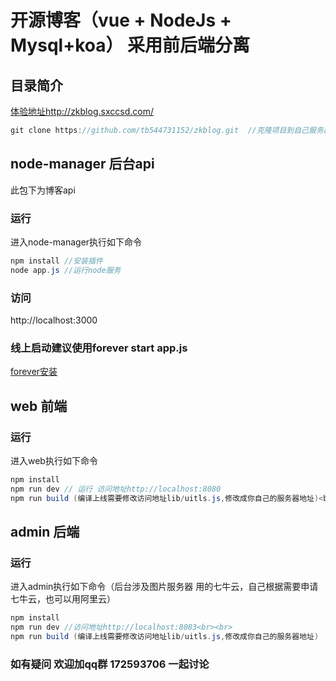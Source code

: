 开源博客（vue + NodeJs + Mysql+koa） 采用前后端分离
==== 
目录简介 
-------
[体验地址http://zkblog.sxccsd.com/](http://zkblog.sxccsd.com/) 
```Java
git clone https://github.com/tb544731152/zkblog.git  //克隆项目到自己服务器
```
## node-manager 后台api
  此包下为博客api
  ### 运行 
  进入node-manager执行如下命令<br>
  ```Java
  npm install //安装插件
  node app.js //运行node服务
  ```
  ### 访问
  http://localhost:3000<br>
  ### 线上启动建议使用forever start app.js
  [forever安装](https://blog.csdn.net/u013891584/article/details/102563658) 
## web 前端
  ### 运行 
  进入web执行如下命令<br>
  ```Java
  npm install
  npm run dev // 运行 访问地址http://localhost:8080
  npm run build (编译上线需要修改访问地址lib/uitls.js,修改成你自己的服务器地址)<br>
  ```
## admin 后端

### 运行 
  进入admin执行如下命令（后台涉及图片服务器 用的七牛云，自己根据需要申请七牛云，也可以用阿里云）<br>
  ```Java
  npm install
  npm run dev //访问地址http://localhost:8083<br><br>
  npm run build (编译上线需要修改访问地址lib/uitls.js,修改成你自己的服务器地址)
  ```
### 如有疑问 欢迎加qq群 172593706 一起讨论
